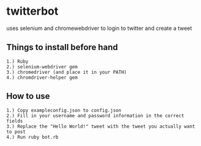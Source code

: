 # twitterbot
uses selenium and chromewebdriver to login to twitter and create a tweet

## Things to install before hand
    1.) Ruby
    2.) selenium-webdriver gem
    3.) chromedriver (and place it in your PATH)
    4.) chromdriver-helper gem

## How to use
    1.) Copy exampleconfig.json to config.json
    2.) Fill in your username and password information in the correct fields
    3.) Replace the "Hello World!" tweet with the tweet you actually want to post
    4.) Run ruby bot.rb

